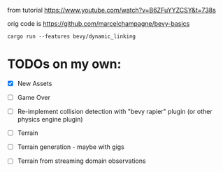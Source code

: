 from tutorial https://www.youtube.com/watch?v=B6ZFuYYZCSY&t=738s 

orig code is https://github.com/marcelchampagne/bevy-basics

```
cargo run --features bevy/dynamic_linking
```

TODOs on my own:
===========

* [x] New Assets
* [ ] Game Over
* [ ] Re-implement collision detection with "bevy rapier" plugin (or other physics engine plugin)
* [ ] Terrain
* [ ] Terrain generation - maybe with gigs
* [ ] Terrain from streaming domain observations

